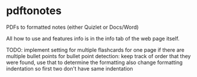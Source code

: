 # pdftonotes
PDFs to formatted notes (either Quizlet or Docs/Word)

All how to use and features info is in the info tab of the web page itself.

TODO: 
implement setting for multiple flashcards for one page if there are multiple bullet points
for bullet point detection: keep track of order that they were found, use that to determine the formatting
also change formatting indentation so first two don't have same indentation
